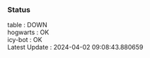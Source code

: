 ### Status


table : DOWN  
hogwarts : OK  
icy-bot : OK  
Latest Update : 2024-04-02 09:08:43.880659
